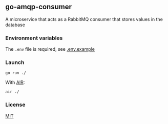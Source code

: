 ## go-amqp-consumer

A microservice that acts as a RabbitMQ consumer that stores values in the database

### Environment variables

The `.env` file is required, see [.env.example](.env.example)

### Launch

```shell script
go run ./
```

With [AIR](https://github.com/cosmtrek/air):

```shell script
air ./
```

### License

[MIT](./LICENSE.md)

